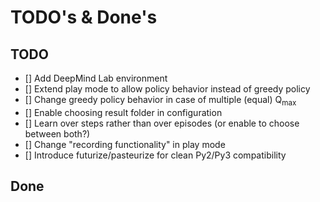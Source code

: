 # TODO's & Done's

## TODO
- [] Add DeepMind Lab environment
- [] Extend play mode to allow policy behavior instead of greedy policy
- [] Change greedy policy behavior in case of multiple (equal) Q<sub>max</sub>
- [] Enable choosing result folder in configuration
- [] Learn over steps rather than over episodes (or enable to choose between both?)
- [] Change "recording functionality" in play mode
- [] Introduce futurize/pasteurize for clean Py2/Py3 compatibility

## Done


